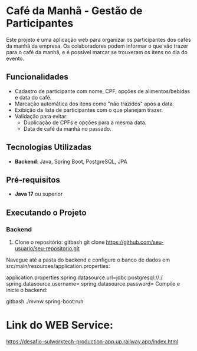 # Café da Manhã - Gestão de Participantes

Este projeto é uma aplicação web para organizar os participantes dos cafés da manhã da empresa. Os colaboradores podem informar o que vão trazer para o café da manhã, e é possível marcar se trouxeram os itens no dia do evento.

## Funcionalidades

- Cadastro de participante com nome, CPF, opções de alimentos/bebidas e data do café.
- Marcação automática dos itens como "não trazidos" após a data.
- Exibição da lista de participantes com o que planejam trazer.
- Validação para evitar:
  - Duplicação de CPFs e opções para a mesma data.
  - Data de café da manhã no passado.

## Tecnologias Utilizadas

- **Backend**: Java, Spring Boot, PostgreSQL, JPA

## Pré-requisitos

- **Java 17** ou superior

## Executando o Projeto

### Backend

1. Clone o repositório:
   gitbash
   git clone https://github.com/seu-usuario/seu-repositorio.git
   

Navegue até a pasta do backend e configure o banco de dados em src/main/resources/application.properties:

application.properties
spring.datasource.url=jdbc:postgresql://<HOST>:<PORT>/<DATABASE>
spring.datasource.username=<USER>
spring.datasource.password=<PASSWORD>
Compile e inicie o backend:

gitbash
./mvnw spring-boot:run

# Link do WEB Service: 
https://desafio-sulworktech-production-app.up.railway.app/index.html